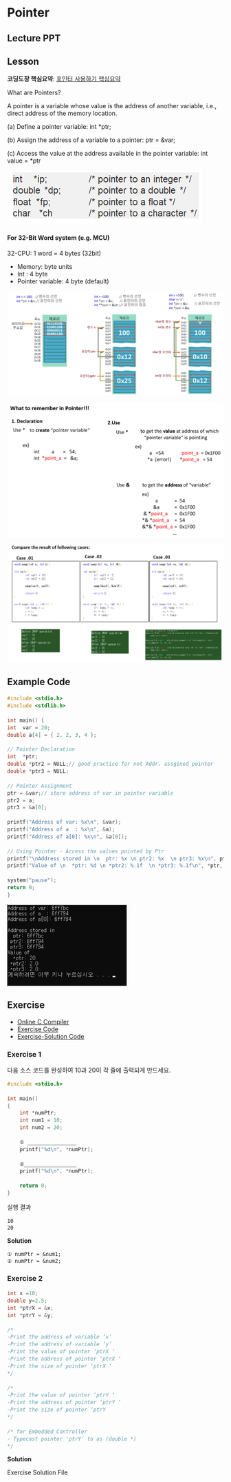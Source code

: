 # Pointer

## Lecture PPT



## Lesson

**코딩도장 핵심요약**: [포인터 사용하기 핵심요약](https://dojang.io/mod/page/view.php?id=605)

What are Pointers?

A pointer is a variable whose value is the address of another variable, i.e., direct address of the memory location.

(a) Define a pointer variable: int \*ptr;

(b) Assign the address of a variable to a pointer: ptr = \&var;

(c) Access the value at the address available in the pointer variable: int value = \*ptr

![](<../../.gitbook/assets/image (75).png>)

#### For 32-Bit Word system (e.g. MCU)

32-CPU: 1 word = 4 bytes (32bit)

* Memory: byte units
* Int : 4 byte
* Pointer variable: 4 byte (default)

![TCP school.com](<../../.gitbook/assets/image (76).png>)

![](<../../.gitbook/assets/image (72).png>)

![](<../../.gitbook/assets/image (74).png>)

## Example Code

```cpp
#include <stdio.h>
#include <stdlib.h>

int main() {
int  var = 20;   
double a[4] = { 2, 2, 3, 4 };

// Pointer Declaration
int  *ptr;
double *ptr2 = NULL;// good practice for not Addr. assgined pointer
double *ptr3 = NULL;

// Pointer Assignment
ptr = &var;// store address of var in pointer variable
ptr2 = a;
ptr3 = &a[0];

printf("Address of var: %x\n", &var);
printf("Address of a  : %x\n", &a);
printf("Address of a[0]: %x\n", &a[0]);

// Using Pointer - Access the values pointed by Ptr
printf("\nAddress stored in \n  ptr: %x \n ptr2: %x  \n ptr3: %x\n", ptr, ptr2, ptr3);
printf("Value of \n  *ptr: %d \n *ptr2: %.1f  \n *ptr3: %.1f\n", *ptr, *ptr2, *ptr3);

system("pause");
return 0;
}
```

![](<../../.gitbook/assets/image (71).png>)

## Exercise

* [Online C Compiler](https://www.onlinegdb.com/online\_c\_compiler)
* [Exercise Code](https://github.com/ykkimhgu/Tutorial-C-Program/tree/main/pointer-array)
* [Exercise-Solution Code](https://github.com/ykkimhgu/Tutorial-C-Program/tree/main/pointer-array/solution)

### Exercise 1

다음 소스 코드를 완성하여 10과 20이 각 줄에 출력되게 만드세요.

```c
#include <stdio.h>

int main()
{
    int *numPtr;
    int num1 = 10;
    int num2 = 20;

    ① ________________
    printf("%d\n", *numPtr);

    ②_________________
    printf("%d\n", *numPtr);

    return 0;
}
```

실행 결과

```
10
20
```

**Solution**

```
① numPtr = &num1;
② numPtr = &num2;
```

### Exercise 2

```c
int x =10;            
double y=2.5;
int *ptrX = &x;      
int *ptrY = &y;

/*
-Print the address of variable ‘x’
-Print the address of variable ‘y’
-Print the value of pointer ‘ptrX ‘
-Print the address of pointer ‘ptrX ‘
-Print the size of pointer ‘ptrX ‘
*/

/*
-Print the value of pointer ‘ptrY ‘
-Print the address of pointer ‘ptrY ‘
-Print the size of pointer ‘ptrY 
*/

/* for Embedded Controller
- Typecast pointer 'ptrY' to as (double *)
*/
```

**Solution**

Exercise Solution File

